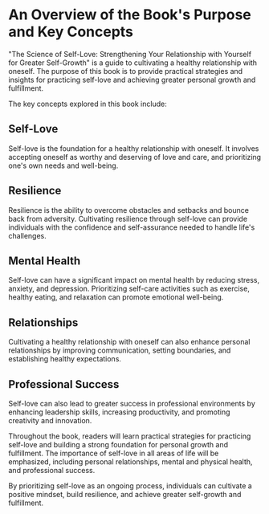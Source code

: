 An Overview of the Book's Purpose and Key Concepts
================================================================

"The Science of Self-Love: Strengthening Your Relationship with Yourself for Greater Self-Growth" is a guide to cultivating a healthy relationship with oneself. The purpose of this book is to provide practical strategies and insights for practicing self-love and achieving greater personal growth and fulfillment.

The key concepts explored in this book include:

Self-Love
---------

Self-love is the foundation for a healthy relationship with oneself. It involves accepting oneself as worthy and deserving of love and care, and prioritizing one's own needs and well-being.

Resilience
----------

Resilience is the ability to overcome obstacles and setbacks and bounce back from adversity. Cultivating resilience through self-love can provide individuals with the confidence and self-assurance needed to handle life's challenges.

Mental Health
-------------

Self-love can have a significant impact on mental health by reducing stress, anxiety, and depression. Prioritizing self-care activities such as exercise, healthy eating, and relaxation can promote emotional well-being.

Relationships
-------------

Cultivating a healthy relationship with oneself can also enhance personal relationships by improving communication, setting boundaries, and establishing healthy expectations.

Professional Success
--------------------

Self-love can also lead to greater success in professional environments by enhancing leadership skills, increasing productivity, and promoting creativity and innovation.

Throughout the book, readers will learn practical strategies for practicing self-love and building a strong foundation for personal growth and fulfillment. The importance of self-love in all areas of life will be emphasized, including personal relationships, mental and physical health, and professional success.

By prioritizing self-love as an ongoing process, individuals can cultivate a positive mindset, build resilience, and achieve greater self-growth and fulfillment.
